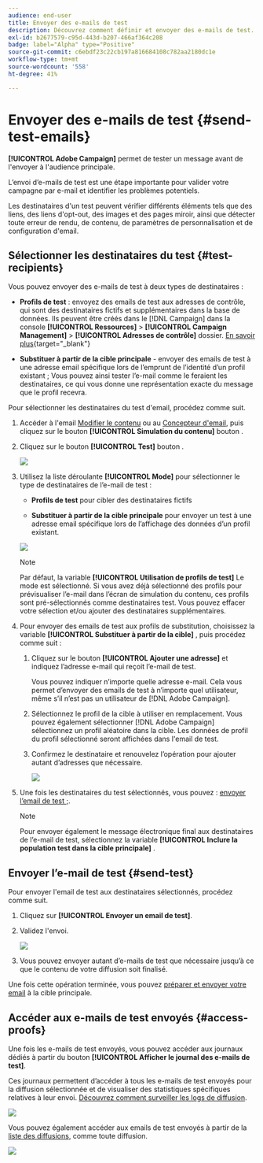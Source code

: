 ```yaml
---
audience: end-user
title: Envoyer des e-mails de test
description: Découvrez comment définir et envoyer des e-mails de test.
exl-id: b2677579-c95d-443d-b207-466af364c208
badge: label="Alpha" type="Positive"
source-git-commit: c6ebdf23c22cb197a816684108c782aa2180dc1e
workflow-type: tm+mt
source-wordcount: '558'
ht-degree: 41%

---
```


# Envoyer des e-mails de test {#send-test-emails}

**[!UICONTROL Adobe Campaign]** permet de tester un message avant de l&#39;envoyer à l&#39;audience principale.

L’envoi d’e-mails de test est une étape importante pour valider votre campagne par e-mail et identifier les problèmes potentiels.

Les destinataires d&#39;un test peuvent vérifier différents éléments tels que des liens, des liens d&#39;opt-out, des images et des pages miroir, ainsi que détecter toute erreur de rendu, de contenu, de paramètres de personnalisation et de configuration d&#39;email.

## Sélectionner les destinataires du test {#test-recipients}

Vous pouvez envoyer des e-mails de test à deux types de destinataires :

* **Profils de test** : envoyez des emails de test aux adresses de contrôle, qui sont des destinataires fictifs et supplémentaires dans la base de données. Ils peuvent être créés dans le [!DNL Campaign] dans la console **[!UICONTROL Ressources]** > **[!UICONTROL Campaign Management]** > **[!UICONTROL Adresses de contrôle]** dossier. [En savoir plus](https://experienceleague.adobe.com/docs/campaign-classic/using/sending-messages/using-seed-addresses/creating-seed-addresses.html){target="_blank"}

* **Substituer à partir de la cible principale** - envoyer des emails de test à une adresse email spécifique lors de l’emprunt de l’identité d’un profil existant ; Vous pouvez ainsi tester l’e-mail comme le feraient les destinataires, ce qui vous donne une représentation exacte du message que le profil recevra.

Pour sélectionner les destinataires du test d&#39;email, procédez comme suit.

1. Accéder à l&#39;email [Modifier le contenu](../content/edit-content.md) ou au [Concepteur d&#39;email](../content/get-started-email-designer.md), puis cliquez sur le bouton **[!UICONTROL Simulation du contenu]** bouton .

1. Cliquez sur le bouton **[!UICONTROL Test]** bouton .

   ![](assets/simulate-test-button.png)

1. Utilisez la liste déroulante **[!UICONTROL Mode]** pour sélectionner le type de destinataires de l’e-mail de test :

   * **Profils de test** pour cibler des destinataires fictifs

   * **Substituer à partir de la cible principale** pour envoyer un test à une adresse email spécifique lors de l’affichage des données d’un profil existant.

   ![](assets/simulate-profile-mode.png)

   >[!NOTE]
   >
   >Par défaut, la variable **[!UICONTROL Utilisation de profils de test]** Le mode est sélectionné. Si vous avez déjà sélectionné des profils pour prévisualiser l’e-mail dans l’écran de simulation du contenu, ces profils sont pré-sélectionnés comme destinataires test. Vous pouvez effacer votre sélection et/ou ajouter des destinataires supplémentaires.

1. Pour envoyer des emails de test aux profils de substitution, choisissez la variable **[!UICONTROL Substituer à partir de la cible]** , puis procédez comme suit :

   1. Cliquez sur le bouton **[!UICONTROL Ajouter une adresse]** et indiquez l’adresse e-mail qui reçoit l’e-mail de test.

      Vous pouvez indiquer n’importe quelle adresse e-mail. Cela vous permet d’envoyer des emails de test à n’importe quel utilisateur, même s’il n’est pas un utilisateur de [!DNL Adobe Campaign].

   1. Sélectionnez le profil de la cible à utiliser en remplacement. Vous pouvez également sélectionner [!DNL Adobe Campaign] sélectionnez un profil aléatoire dans la cible. Les données de profil du profil sélectionné seront affichées dans l&#39;email de test.

   1. Confirmez le destinataire et renouvelez l’opération pour ajouter autant d’adresses que nécessaire.

      ![](assets/simulate-profile-substitute.png)

1. Une fois les destinataires du test sélectionnés, vous pouvez : [envoyer l’email de test ;](#send-test).

   >[!NOTE]
   >
   >Pour envoyer également le message électronique final aux destinataires de l’e-mail de test, sélectionnez la variable **[!UICONTROL Inclure la population test dans la cible principale]** .

## Envoyer l’e-mail de test {#send-test}

Pour envoyer l&#39;email de test aux destinataires sélectionnés, procédez comme suit.

1. Cliquez sur **[!UICONTROL Envoyer un email de test]**.

1. Validez l&#39;envoi.

   ![](assets/simulate-send-test.png)

1. Vous pouvez envoyer autant d’e-mails de test que nécessaire jusqu’à ce que le contenu de votre diffusion soit finalisé.

Une fois cette opération terminée, vous pouvez [préparer et envoyer votre email](../monitor/prepare-send.md) à la cible principale.

## Accéder aux e-mails de test envoyés {#access-proofs}

Une fois les e-mails de test envoyés, vous pouvez accéder aux journaux dédiés à partir du bouton **[!UICONTROL Afficher le journal des e-mails de test]**.

Ces journaux permettent d’accéder à tous les e-mails de test envoyés pour la diffusion sélectionnée et de visualiser des statistiques spécifiques relatives à leur envoi. [Découvrez comment surveiller les logs de diffusion](../monitor/delivery-logs.md).

![](assets/simulate-test-log.png)

Vous pouvez également accéder aux emails de test envoyés à partir de la [liste des diffusions](../msg/gs-messages.md), comme toute diffusion.

![](assets/simulate-deliveries-list.png)
